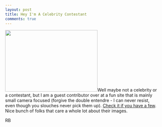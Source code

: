 ```yaml
---
layout: post
title: Hey I'm A Celebrity Contestant
comments: true
---
```

<a rel="prettyPhoto" href="http://photo.rwboyer.com/wp-content/uploads/2010/08/2009-010-17.jpg"><img class="alignleft size-medium wp-image-2136" title="2009-010-17" src="http://photo.rwboyer.com/wp-content/uploads/2010/08/2009-010-17-300x200.jpg" alt="" width="300" height="200" /></a>Well maybe not a celebrity or a contestant, but I am a guest contributor over at a fun site that is mainly small camera focused (forgive the double entendre - I can never resist, even though you slouches never pick them up). <a href="http://www.stevehuffphoto.com/2010/08/17/leica-rangefinder-philosophy-by-robert-boyer/">Check it if you have a few</a>. Nice bunch of folks that care a whole lot about their images.

RB
